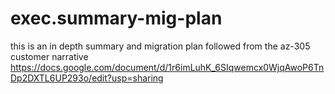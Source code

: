 # exec.summary-mig-plan
this is an in depth summary and migration plan followed from the az-305 customer narrative  
https://docs.google.com/document/d/1r6imLuhK_6SIqwemcx0WjqAwoP6TnDp2DXTL6UP293o/edit?usp=sharing
